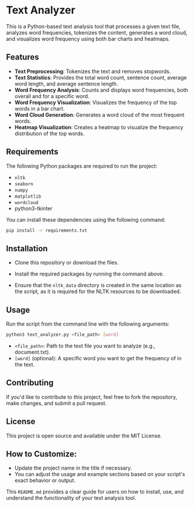 # Text Analyzer

This is a Python-based text analysis tool that processes a given text file, analyzes word frequencies, tokenizes the content, generates a word cloud, and visualizes word frequency using both bar charts and heatmaps.

## Features
- **Text Preprocessing**: Tokenizes the text and removes stopwords.
- **Text Statistics**: Provides the total word count, sentence count, average word length, and average sentence length.
- **Word Frequency Analysis**: Counts and displays word frequencies, both overall and for a specific word.
- **Word Frequency Visualization**: Visualizes the frequency of the top words in a bar chart.
- **Word Cloud Generation**: Generates a word cloud of the most frequent words.
- **Heatmap Visualization**: Creates a heatmap to visualize the frequency distribution of the top words.

## Requirements

The following Python packages are required to run the project:

- `nltk`
- `seaborn`
- `numpy`
- `matplotlib`
- `wordcloud`
-  python3-tkinter

You can install these dependencies using the following command:

```bash
pip install -r requirements.txt
```

## Installation
- Clone this repository or download the files.

- Install the required packages by running the command above.

- Ensure that the `nltk_data` directory is created in the same location as the script, as it is required for the NLTK resources to be downloaded.

## Usage
Run the script from the command line with the following arguments:

```bash
python3 text_analyzer.py <file_path> [word]
```

- `<file_path>`: Path to the text file you want to analyze (e.g., document.txt).
- `[word]` (optional): A specific word you want to get the frequency of in the text.

## Contributing
If you'd like to contribute to this project, feel free to fork the repository, make changes, and submit a pull request.

## License
This project is open source and available under the MIT License.

## How to Customize:
- Update the project name in the title if necessary.
- You can adjust the usage and example sections based on your script's exact behavior or output.

This `README.md` provides a clear guide for users on how to install, use, and understand the functionality of your text analysis tool.





